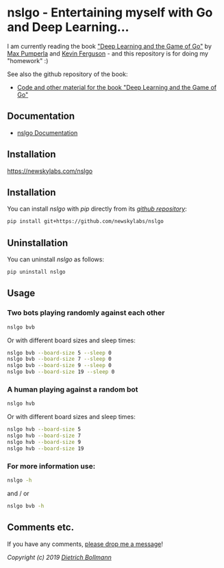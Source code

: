 
# nslgo - Entertaining myself with Go and Deep Learning...

I am currently reading the book
["Deep Learning and the Game of Go"](https://www.manning.com/books/deep-learning-and-the-game-of-go)
by 
[Max Pumperla](https://maxpumperla.com/) and 
[Kevin Ferguson](https://github.com/macfergus) - 
and this repository is for doing my "homework" :)

See also the github repository of the book:

- [Code and other material for the book "Deep Learning and the Game of Go"](https://github.com/maxpumperla/deep_learning_and_the_game_of_go)


## Documentation

- [nslgo Documentation](https://newskylabs.com/nslgo)


## Installation

https://newskylabs.com/nslgo

## Installation

You can install *nslgo* with *pip* directly from its *[github repository](https://github.com/newskylabs/nslgo)*:

```sh
pip install git+https://github.com/newskylabs/nslgo
```


## Uninstallation

You can uninstall *nslgo* as follows:

```sh
pip uninstall nslgo
```


## Usage

### Two bots playing randomly against each other

```sh
nslgo bvb
```

Or with different board sizes and sleep times:

```sh
nslgo bvb --board-size 5 --sleep 0
nslgo bvb --board-size 7 --sleep 0
nslgo bvb --board-size 9 --sleep 0
nslgo bvb --board-size 19 --sleep 0
```

### A human playing against a random bot

```sh
nslgo hvb
```

Or with different board sizes and sleep times:

```sh
nslgo hvb --board-size 5
nslgo hvb --board-size 7
nslgo hvb --board-size 9
nslgo hvb --board-size 19
```

### For more information use:

```sh
nslgo -h
```

and / or

```sh
nslgo bvb -h
```


## Comments etc.

If you have any comments, [please drop me a message](http://dietrich.newskylabs.net/email)!

*Copyright (c) 2019 [Dietrich Bollmann](http://dietrich.newskylabs.net/)*
